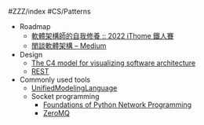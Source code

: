 #ZZZ/index #CS/Patterns 

* Roadmap
    * [軟體架構師的自我修養 :: 2022 iThome 鐵人賽](https://ithelp.ithome.com.tw/users/20146414/ironman/5313)
    * [閒談軟體架構 – Medium](https://medium.com/%E9%96%92%E8%AB%87%E8%BB%9F%E9%AB%94%E6%9E%B6%E6%A7%8B)
* Design 
	* [The C4 model for visualizing software architecture](https://c4model.com/)
	* [REST](CS/Patterns/REST.md)
* Commonly used tools
	* [UnifiedModelingLanguage](CS/Patterns/UnifiedModelingLanguage.md)
	* Socket programming
		* [ Foundations of Python Network Programming](https://github.com/brandon-rhodes/fopnp)
		* [ZeroMQ](CS/Patterns/ZeroMQ.md)